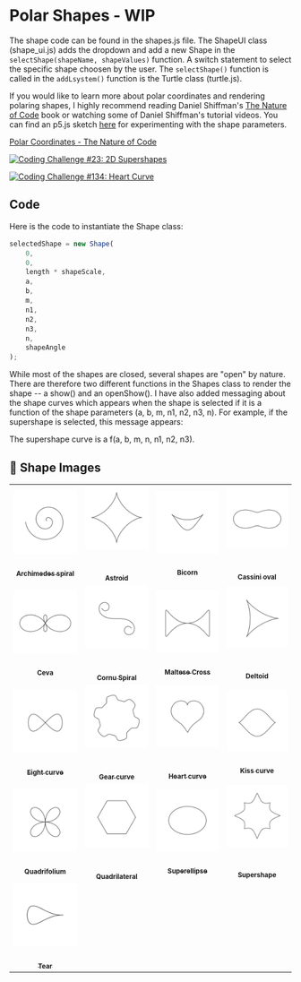 # Polar Shapes - WIP

The shape code can be found in the shapes.js file. The ShapeUI class (shape_ui.js) adds the dropdown and add a new Shape in the `selectShape(shapeName, shapeValues)` function. A switch statement to select the specific shape choosen by the user. The `selectShape()` function is called in the `addLsystem()` function is the Turtle class (turtle.js).

If you would like to learn more about polar coordinates and rendering polaring shapes, I highly recommend reading Daniel Shiffman's [The Nature of Code](https://natureofcode.com/) book or watching some  of Daniel Shiffman's tutorial videos.  You can find an p5.js sketch [here](https://kfahn22.github.io/shape_playground/) for experimenting with the shape parameters.

[Polar Coordinates - The Nature of Code](https://www.youtube.com/watch?v=O5wjXoFrau4k)

[![Coding Challenge #23: 2D Supershapes](https://img.youtube.com/vi/ksRoh-10lak/0.jpg)](https://www.youtube.com/watch?v=ksRoh-10lak)

[![Coding Challenge #134: Heart Curve](https://img.youtube.com/vi/oUBAi9xQ2X4/0.jpg)](https://www.youtube.com/watch?v=oUBAi9xQ2X4)

## Code

Here is the code to instantiate the Shape class: 

```JavaScript
selectedShape = new Shape(
    0,
    0,
    length * shapeScale,
    a,
    b,
    m,
    n1,
    n2,
    n3,
    n,
    shapeAngle
);
```

While most of the shapes are closed, several shapes are "open" by nature. There are therefore two different functions in the Shapes class to render the shape -- a show() and an openShow(). I have also added messaging about the shape curves which appears when the shape is selected if it is a function of the shape parameters (a, b, m, n1, n2, n3, n). For example, if the supershape is selected, this message appears:

The supershape curve is a f(a, b, m, n, n1, n2, n3).

## 🌄 Shape Images

<!-- IMAGE-LIST:START - Do not remove or modify this section -->
<!-- prettier-ignore-start -->
<!-- markdownlint-disable -->
<table>
  <tbody>
   <tr>
     <td align="center"><a href="archimedes.md"> <img class="img" src="./assets/shape_images/archimedes.jpg" alt="Archimedes spiral" style="vertical-align:top;" width="300" /><br /><sub><b><br/>Archimedes spiral</b></sub></a></td>
     <td align="center"><a href="astroid.md"> <img class="img" src="./assets/shape_images/astroid.jpg" alt="Astroid" style=" display: block;
    margin-left: auto;
    margin-right: auto;" width="300" /><br /><sub><b><br/>Astroid</b></sub></a></td>
     <td align="center"><a href="bicorn.md"> <img class="img" src="./assets/shape_images/bicorn.jpg" alt="Bicorn" style="vertical-align:top;" width="300" /><br /><sub><b><br/>Bicorn </b></sub></a></td>
     <td align="center"><a href="cassini.md"> <img class="img" src="./assets/shape_images/cassini.jpg" alt="Cassini oval" style=" display: block;
    margin-left: auto;
    margin-right: auto;" width="300" /><br /><sub><b><br/>Cassini oval</b></sub></a></td>
    </tr>
    <tr>
     <td align="center"><a href="ceva.md"> <img class="img" src="./assets/shape_images/ceva.jpg" alt="Ceva" style="vertical-align:top;" width="300" /><br /><sub><b><br/>Ceva</b></sub></a></td>
     <td align="center"><a href="cornu.md"> <img class="img" src="./assets/shape_images/cornu.jpg" alt="Cornu spiral" style=" display: block;
    margin-left: auto;
    margin-right: auto;" width="300" /><br /><sub><b><br/>Cornu Spiral</b></sub></a></td>
     <td align="center"><a href="cross.md"> <img class="img" src="./assets/shape_images/cross.jpg" alt="Cross" style="vertical-align:top;" width="300" /><br /><sub><b><br/>Maltese Cross</b></sub></a></td>
     <td align="center"><a href="deltoid.md"> <img class="img" src="./assets/shape_images/deltoid.jpg" alt="Deltoid" style=" display: block;
    margin-left: auto;
    margin-right: auto;" width="300" /><br /><sub><b><br/>Deltoid</b></sub></a></td>
    </tr>
    <tr>
     <td align="center"><a href="eight.md"> <img class="img" src="./assets/shape_images/eight.jpg" alt="Eight curve" style="vertical-align:top;" width="300" /><br /><sub><b><br/>Eight curve</b></sub></a></td>
     <td align="center"><a href="gear.md"> <img class="img" src="./assets/shape_images/gear.jpg" alt="Gear curve" style=" display: block;
    margin-left: auto;
    margin-right: auto;" width="300" /><br /><sub><b><br/>Gear curve</b></sub></a></td>
     <td align="center"><a href="heart.md"> <img class="img" src="./assets/shape_images/heart.jpg" alt="Heart curve" style=" display: block;
    margin-left: auto;
    margin-right: auto;" width="300" /><br /><sub><b><br/>Heart curve</b></sub></a></td>
     <td align="center"><a href="kiss.md"> <img class="img" src="./assets/shape_images/kiss.jpg" alt="Kiss curve" style="vertical-align:top;" width="300" /><br /><sub><b><br/>Kiss curve</b></sub></a></td>
    </tr>
    <tr>
     <td align="center"><a href="quadrifolium.md"> <img class="img" src="./assets/shape_images/quadrifolium.jpg" alt="Quadrifolium" style="vertical-align:top;" width="300" /><br /><sub><b><br/>Quadrifolium</b></sub></a></td>
     <td align="center"><a href="quadrilateral.md"> <img class="img" src="./assets/shape_images/quadrilateral.jpg" alt="Quadrilateral" style=" display: block;
    margin-left: auto;
    margin-right: auto;" width="300" /><br /><sub><b><br/>Quadrilateral</b></sub></a></td>
     <td align="center"><a href="superellipse.md"> <img class="img" src="./assets/shape_images/superellipse.jpg" alt="Superellipse" style="vertical-align:top;" width="300" /><br /><sub><b><br/>Superellipse</b></sub></a></td>
       <td align="center"><a href="supershape.md"> <img class="img" src="./assets/shape_images/supershape.jpg" alt="Supershape" style=" display: block;
    margin-left: auto;
    margin-right: auto;" width="300" /><br /><sub><b><br/>Supershape</b></sub></a></td>
    </tr>
    <tr>
     <td align="center"><a href="tear.md"> <img class="img" src="./assets/shape_images/tear.jpg" alt="Tear" style="vertical-align:top;" width="300" /><br /><sub><b><br/>Tear</b></sub></a></td>
     </tr>
 </tbody>
</table>

<!-- markdownlint-restore -->
<!-- prettier-ignore-end -->

<!-- IMAGE-LIST:END -->